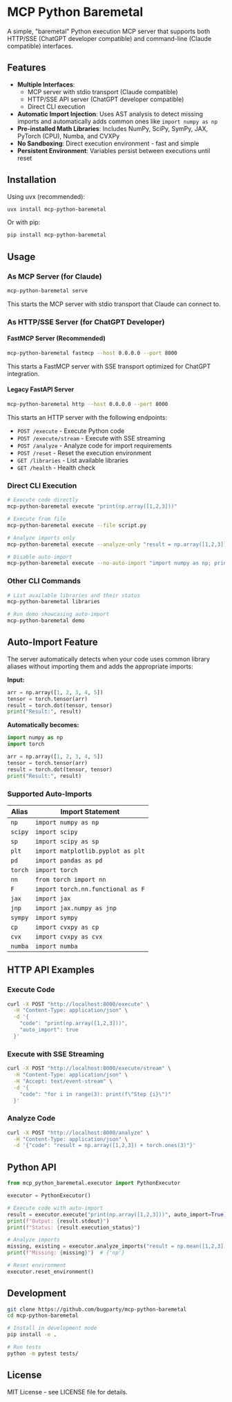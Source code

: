 # MCP Python Baremetal

A simple, "baremetal" Python execution MCP server that supports both HTTP/SSE (ChatGPT developer compatible) and command-line (Claude compatible) interfaces. 

## Features

- **Multiple Interfaces**: 
  - MCP server with stdio transport (Claude compatible)
  - HTTP/SSE API server (ChatGPT developer compatible)  
  - Direct CLI execution
- **Automatic Import Injection**: Uses AST analysis to detect missing imports and automatically adds common ones like `import numpy as np`
- **Pre-installed Math Libraries**: Includes NumPy, SciPy, SymPy, JAX, PyTorch (CPU), Numba, and CVXPy
- **No Sandboxing**: Direct execution environment - fast and simple
- **Persistent Environment**: Variables persist between executions until reset

## Installation

Using uvx (recommended):

```bash
uvx install mcp-python-baremetal
```

Or with pip:

```bash
pip install mcp-python-baremetal
```

## Usage

### As MCP Server (for Claude)

```bash
mcp-python-baremetal serve
```

This starts the MCP server with stdio transport that Claude can connect to.

### As HTTP/SSE Server (for ChatGPT Developer)

#### FastMCP Server (Recommended)

```bash
mcp-python-baremetal fastmcp --host 0.0.0.0 --port 8000
```

This starts a FastMCP server with SSE transport optimized for ChatGPT integration.

#### Legacy FastAPI Server

```bash
mcp-python-baremetal http --host 0.0.0.0 --port 8000
```

This starts an HTTP server with the following endpoints:

- `POST /execute` - Execute Python code
- `POST /execute/stream` - Execute with SSE streaming  
- `POST /analyze` - Analyze code for import requirements
- `POST /reset` - Reset the execution environment
- `GET /libraries` - List available libraries
- `GET /health` - Health check

### Direct CLI Execution

```bash
# Execute code directly
mcp-python-baremetal execute "print(np.array([1,2,3]))"

# Execute from file
mcp-python-baremetal execute --file script.py

# Analyze imports only
mcp-python-baremetal execute --analyze-only "result = np.array([1,2,3]) + torch.ones(3)"

# Disable auto-import
mcp-python-baremetal execute --no-auto-import "import numpy as np; print(np.array([1,2,3]))"
```

### Other CLI Commands

```bash
# List available libraries and their status
mcp-python-baremetal libraries

# Run demo showcasing auto-import
mcp-python-baremetal demo
```

## Auto-Import Feature

The server automatically detects when your code uses common library aliases without importing them and adds the appropriate imports:

**Input:**
```python
arr = np.array([1, 2, 3, 4, 5])
tensor = torch.tensor(arr)
result = torch.dot(tensor, tensor)
print("Result:", result)
```

**Automatically becomes:**
```python
import numpy as np
import torch

arr = np.array([1, 2, 3, 4, 5])
tensor = torch.tensor(arr)  
result = torch.dot(tensor, tensor)
print("Result:", result)
```

### Supported Auto-Imports

| Alias | Import Statement |
|-------|------------------|
| `np` | `import numpy as np` |
| `scipy` | `import scipy` |
| `sp` | `import scipy as sp` |
| `plt` | `import matplotlib.pyplot as plt` |
| `pd` | `import pandas as pd` |
| `torch` | `import torch` |
| `nn` | `from torch import nn` |
| `F` | `import torch.nn.functional as F` |
| `jax` | `import jax` |
| `jnp` | `import jax.numpy as jnp` |
| `sympy` | `import sympy` |
| `cp` | `import cvxpy as cp` |
| `cvx` | `import cvxpy as cvx` |
| `numba` | `import numba` |

## HTTP API Examples

### Execute Code

```bash
curl -X POST "http://localhost:8000/execute" \
  -H "Content-Type: application/json" \
  -d '{
    "code": "print(np.array([1,2,3]))",
    "auto_import": true
  }'
```

### Execute with SSE Streaming

```bash
curl -X POST "http://localhost:8000/execute/stream" \
  -H "Content-Type: application/json" \
  -H "Accept: text/event-stream" \
  -d '{
    "code": "for i in range(3): print(f\"Step {i}\")"
  }'
```

### Analyze Code

```bash
curl -X POST "http://localhost:8000/analyze" \
  -H "Content-Type: application/json" \
  -d '{"code": "result = np.array([1,2,3]) + torch.ones(3)"}'
```

## Python API

```python
from mcp_python_baremetal.executor import PythonExecutor

executor = PythonExecutor()

# Execute code with auto-import
result = executor.execute("print(np.array([1,2,3]))", auto_import=True)
print(f"Output: {result.stdout}")
print(f"Status: {result.execution_status}")

# Analyze imports
missing, existing = executor.analyze_imports("result = np.mean([1,2,3])")
print(f"Missing: {missing}")  # {'np'}

# Reset environment  
executor.reset_environment()
```

## Development

```bash
git clone https://github.com/bugparty/mcp-python-baremetal
cd mcp-python-baremetal

# Install in development mode
pip install -e .

# Run tests
python -m pytest tests/
```

## License

MIT License - see LICENSE file for details.